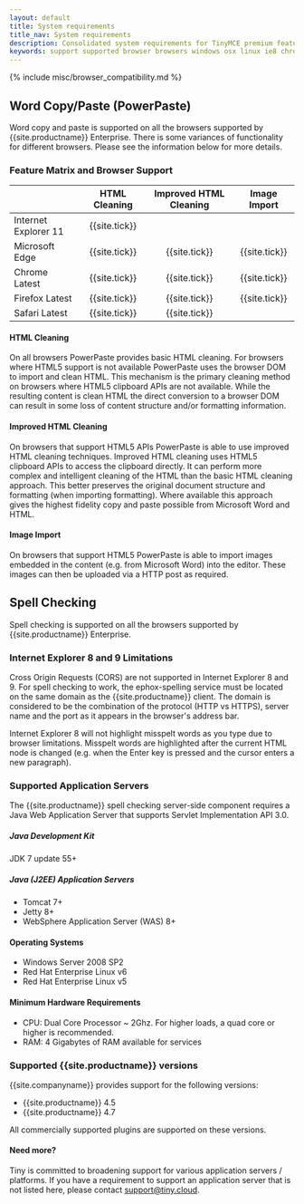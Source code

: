```yaml
---
layout: default
title: System requirements
title_nav: System requirements
description: Consolidated system requirements for TinyMCE premium features.
keywords: support supported browser browsers windows osx linux ie8 chrome firefox safari
---
```


{% include misc/browser_compatibility.md %}

## Word Copy/Paste (PowerPaste)

Word copy and paste is supported on all the browsers supported by {{site.productname}} Enterprise. There is some variances of functionality for different browsers. Please see the information below for more details.

### Feature Matrix and Browser Support


|                      | HTML Cleaning | Improved HTML Cleaning | Image Import  |
|----------------------| :-----------: | :--------------------: | :-----------: |
| Internet Explorer 11 | {{site.tick}} |                        |               |
| Microsoft Edge       | {{site.tick}} | {{site.tick}}          | {{site.tick}} |
| Chrome Latest        | {{site.tick}} | {{site.tick}}          | {{site.tick}} |
| Firefox Latest       | {{site.tick}} | {{site.tick}}          | {{site.tick}} |
| Safari Latest        | {{site.tick}} | {{site.tick}}          |               |

#### HTML Cleaning

On all browsers PowerPaste provides basic HTML cleaning. For browsers where HTML5 support is not available PowerPaste uses the browser DOM to import and clean HTML. This mechanism is the primary cleaning method on browsers where HTML5 clipboard APIs are not available. While the resulting content is clean HTML the direct conversion to a browser DOM can result in some loss of content structure and/or formatting information.

#### Improved HTML Cleaning

On browsers that support HTML5 APIs PowerPaste is able to use improved HTML cleaning techniques.  Improved HTML cleaning uses HTML5 clipboard APIs to access the clipboard directly. It can perform more complex and intelligent cleaning of the HTML than the basic HTML cleaning approach.  This better preserves the original document structure and formatting (when importing formatting). Where available this approach gives the highest fidelity copy and paste possible from Microsoft Word and HTML.

#### Image Import

On browsers that support HTML5 PowerPaste is able to import images embedded in the content (e.g. from Microsoft Word) into the editor.  These images can then be uploaded via a HTTP post as required.


## Spell Checking

Spell checking is supported on all the browsers supported by {{site.productname}} Enterprise.  

### Internet Explorer 8 and 9 Limitations

Cross Origin Requests (CORS) are not supported in Internet Explorer 8 and 9. For spell checking to work, the ephox-spelling service must be located on the same domain as the {{site.productname}} client. The domain is considered to be the combination of the protocol (HTTP vs HTTPS), server name and the port as it appears in the browser's address bar.

Internet Explorer 8 will not highlight misspelt words as you type due to browser limitations. Misspelt words are highlighted after the current HTML node is changed (e.g. when the Enter key is pressed and the cursor enters a new paragraph).

### Supported Application Servers

The {{site.productname}} spell checking server-side component requires a Java Web Application Server that supports Servlet Implementation API 3.0.

##### Java Development Kit

JDK 7 update 55+

##### Java (J2EE) Application Servers

* Tomcat 7+
* Jetty 8+
* WebSphere Application Server (WAS) 8+

#### Operating Systems

* Windows Server 2008 SP2
* Red Hat Enterprise Linux v6
* Red Hat Enterprise Linux v5

#### Minimum Hardware Requirements

* CPU:  Dual Core Processor ~ 2Ghz. For higher loads, a quad core or higher is recommended.
* RAM: 4 Gigabytes of RAM available for services

### Supported {{site.productname}} versions

{{site.companyname}} provides support for the following versions:

* {{site.productname}} 4.5
* {{site.productname}} 4.7

All commercially supported plugins are supported on these versions.

#### Need more?

Tiny is committed to broadening support for various application servers / platforms. If you have a requirement to support an application server that is not listed here, please contact support@tiny.cloud.
